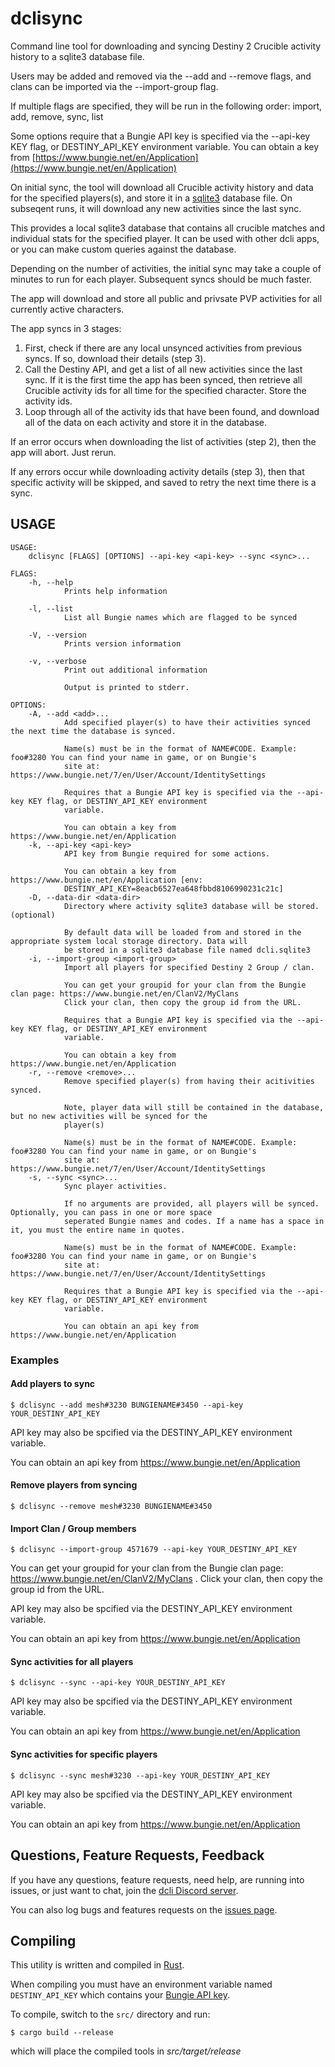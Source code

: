 # dclisync

Command line tool for downloading and syncing Destiny 2 Crucible activity
history to a sqlite3 database file.

Users may be added and removed via the --add and --remove flags, and clans can be imported via the --import-group flag.

If multiple flags are specified, they will be run in the following order:
import, add, remove, sync, list

Some options require that a Bungie API key is specified via the --api-key KEY flag, or DESTINY_API_KEY environment variable. You can obtain a key from [https://www.bungie.net/en/Application](https://www.bungie.net/en/Application)

On initial sync, the tool will download all Crucible activity history and data for the specified players(s), and store it in a [sqlite3](https://www.sqlite.org/index.html) database file. On subseqent runs, it will download any new activities since the last sync.

This provides a local sqlite3 database that contains all crucible matches and individual stats for the specified player. It can be used with other dcli apps, or you can make custom queries against the database.

Depending on the number of activities, the initial sync may take a couple of minutes to run for each player. Subsequent syncs should be much faster.

The app will download and store all public and privsate PVP activities for all currently active characters.

The app syncs in 3 stages:

1. First, check if there are any local unsynced activities from previous syncs. If so, download their details (step 3).
2. Call the Destiny API, and get a list of all new activities since the last sync. If it is the first time the app has been synced, then retrieve all Crucible activity ids for all time for the specified character. Store the activity ids.
3. Loop through all of the activity ids that have been found, and download all of the data on each activity and store it in the database.

If an error occurs when downloading the list of activities (step 2), then the app will abort. Just rerun.

If any errors occur while downloading activity details (step 3), then that specific activity will be skipped, and saved to retry the next time there is a sync.

## USAGE
```
USAGE:
    dclisync [FLAGS] [OPTIONS] --api-key <api-key> --sync <sync>...

FLAGS:
    -h, --help       
            Prints help information

    -l, --list       
            List all Bungie names which are flagged to be synced

    -V, --version    
            Prints version information

    -v, --verbose    
            Print out additional information
            
            Output is printed to stderr.

OPTIONS:
    -A, --add <add>...                   
            Add specified player(s) to have their activities synced the next time the database is synced.
            
            Name(s) must be in the format of NAME#CODE. Example: foo#3280 You can find your name in game, or on Bungie's
            site at: https://www.bungie.net/7/en/User/Account/IdentitySettings
            
            Requires that a Bungie API key is specified via the --api-key KEY flag, or DESTINY_API_KEY environment
            variable.
            
            You can obtain a key from https://www.bungie.net/en/Application
    -k, --api-key <api-key>              
            API key from Bungie required for some actions.
            
            You can obtain a key from https://www.bungie.net/en/Application [env:
            DESTINY_API_KEY=8eacb6527ea648fbbd8106990231c21c]
    -D, --data-dir <data-dir>            
            Directory where activity sqlite3 database will be stored. (optional)
            
            By default data will be loaded from and stored in the appropriate system local storage directory. Data will
            be stored in a sqlite3 database file named dcli.sqlite3
    -i, --import-group <import-group>    
            Import all players for specified Destiny 2 Group / clan.
            
            You can get your groupid for your clan from the Bungie clan page: https://www.bungie.net/en/ClanV2/MyClans
            Click your clan, then copy the group id from the URL.
            
            Requires that a Bungie API key is specified via the --api-key KEY flag, or DESTINY_API_KEY environment
            variable.
            
            You can obtain a key from https://www.bungie.net/en/Application
    -r, --remove <remove>...             
            Remove specified player(s) from having their acitivities synced.
            
            Note, player data will still be contained in the database, but no new activities will be synced for the
            player(s)
            
            Name(s) must be in the format of NAME#CODE. Example: foo#3280 You can find your name in game, or on Bungie's
            site at: https://www.bungie.net/7/en/User/Account/IdentitySettings
    -s, --sync <sync>...                 
            Sync player activities.
            
            If no arguments are provided, all players will be synced. Optionally, you can pass in one or more space
            seperated Bungie names and codes. If a name has a space in it, you must the entire name in quotes.
            
            Name(s) must be in the format of NAME#CODE. Example: foo#3280 You can find your name in game, or on Bungie's
            site at: https://www.bungie.net/7/en/User/Account/IdentitySettings
            
            Requires that a Bungie API key is specified via the --api-key KEY flag, or DESTINY_API_KEY environment
            variable.
            
            You can obtain an api key from https://www.bungie.net/en/Application
```
 

### Examples

#### Add players to sync

```
$ dclisync --add mesh#3230 BUNGIENAME#3450 --api-key YOUR_DESTINY_API_KEY
```

API key may also be spcified via the DESTINY_API_KEY environment variable.

You can obtain an api key from https://www.bungie.net/en/Application

#### Remove players from syncing

```
$ dclisync --remove mesh#3230 BUNGIENAME#3450
```

#### Import Clan / Group members

```
$ dclisync --import-group 4571679 --api-key YOUR_DESTINY_API_KEY
```

You can get your groupid for your clan from the Bungie clan page: https://www.bungie.net/en/ClanV2/MyClans . Click your clan, then copy the group id from the URL.

API key may also be spcified via the DESTINY_API_KEY environment variable.

You can obtain an api key from https://www.bungie.net/en/Application

#### Sync activities for all players

```
$ dclisync --sync --api-key YOUR_DESTINY_API_KEY
```

API key may also be spcified via the DESTINY_API_KEY environment variable.

You can obtain an api key from https://www.bungie.net/en/Application

#### Sync activities for specific players

```
$ dclisync --sync mesh#3230 --api-key YOUR_DESTINY_API_KEY
```
API key may also be spcified via the DESTINY_API_KEY environment variable.

You can obtain an api key from https://www.bungie.net/en/Application

## Questions, Feature Requests, Feedback

If you have any questions, feature requests, need help, are running into issues, or just want to chat, join the [dcli Discord server](https://discord.gg/2Y8bV2Mq3p).

You can also log bugs and features requests on the [issues page](https://github.com/mikechambers/dcli/issues).


## Compiling

This utility is written and compiled in [Rust](https://www.rust-lang.org/).

When compiling you must have an environment variable named `DESTINY_API_KEY` which contains your [Bungie API key](https://www.bungie.net/en/Application).

To compile, switch to the `src/` directory and run:

```
$ cargo build --release
```

which will place the compiled tools in *src/target/release*
